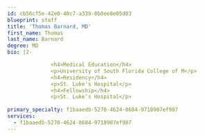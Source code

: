 ```yaml
---
id: cb56cf5e-42e0-40c7-a339-0b8ee8e05d03
blueprint: staff
title: 'Thomas Barnard, MD'
first_name: Thomas
last_name: Barnard
degree: MD
bio: |2-

              <h4>Medical Education</h4>
              <p>University of South Florida College of M</p>
              <h4>Residency</h4>
              <p>St. Luke's Hospital</p>
              <h4>Fellowship</h4>
              <p>St. Luke's Hospital</p>
          
primary_specialty: f1baaedb-5270-4624-8684-9718907ef987
services:
  - f1baaedb-5270-4624-8684-9718907ef987
---
```

